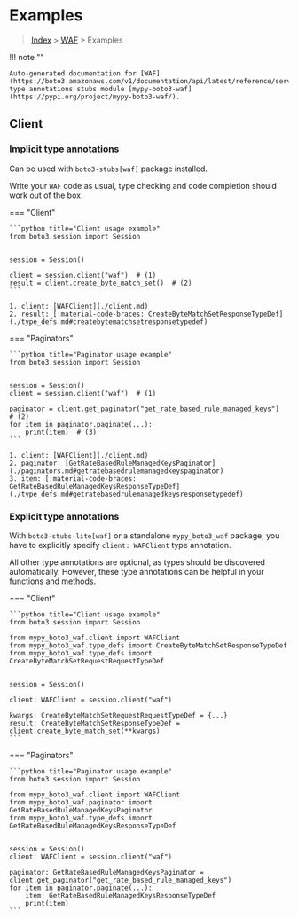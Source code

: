 # Examples

> [Index](../README.md) > [WAF](./README.md) > Examples

!!! note ""

    Auto-generated documentation for [WAF](https://boto3.amazonaws.com/v1/documentation/api/latest/reference/services/waf.html#WAF)
    type annotations stubs module [mypy-boto3-waf](https://pypi.org/project/mypy-boto3-waf/).

## Client

### Implicit type annotations

Can be used with `boto3-stubs[waf]` package installed.

Write your `WAF` code as usual,
type checking and code completion should work out of the box.


=== "Client"

    ```python title="Client usage example"
    from boto3.session import Session


    session = Session()

    client = session.client("waf")  # (1)
    result = client.create_byte_match_set()  # (2)
    ```

    1. client: [WAFClient](./client.md)
    2. result: [:material-code-braces: CreateByteMatchSetResponseTypeDef](./type_defs.md#createbytematchsetresponsetypedef) 



=== "Paginators"

    ```python title="Paginator usage example"
    from boto3.session import Session


    session = Session()
    client = session.client("waf")  # (1)

    paginator = client.get_paginator("get_rate_based_rule_managed_keys")  # (2)
    for item in paginator.paginate(...):
        print(item)  # (3)
    ```

    1. client: [WAFClient](./client.md)
    2. paginator: [GetRateBasedRuleManagedKeysPaginator](./paginators.md#getratebasedrulemanagedkeyspaginator)
    3. item: [:material-code-braces: GetRateBasedRuleManagedKeysResponseTypeDef](./type_defs.md#getratebasedrulemanagedkeysresponsetypedef) 




### Explicit type annotations

With `boto3-stubs-lite[waf]`
or a standalone `mypy_boto3_waf` package, you have to explicitly specify `client: WAFClient` type annotation.

All other type annotations are optional, as types should be discovered automatically.
However, these type annotations can be helpful in your functions and methods.


=== "Client"

    ```python title="Client usage example"
    from boto3.session import Session

    from mypy_boto3_waf.client import WAFClient
    from mypy_boto3_waf.type_defs import CreateByteMatchSetResponseTypeDef
    from mypy_boto3_waf.type_defs import CreateByteMatchSetRequestRequestTypeDef


    session = Session()

    client: WAFClient = session.client("waf")

    kwargs: CreateByteMatchSetRequestRequestTypeDef = {...}
    result: CreateByteMatchSetResponseTypeDef = client.create_byte_match_set(**kwargs)
    ```



=== "Paginators"

    ```python title="Paginator usage example"
    from boto3.session import Session

    from mypy_boto3_waf.client import WAFClient
    from mypy_boto3_waf.paginator import GetRateBasedRuleManagedKeysPaginator
    from mypy_boto3_waf.type_defs import GetRateBasedRuleManagedKeysResponseTypeDef


    session = Session()
    client: WAFClient = session.client("waf")

    paginator: GetRateBasedRuleManagedKeysPaginator = client.get_paginator("get_rate_based_rule_managed_keys")
    for item in paginator.paginate(...):
        item: GetRateBasedRuleManagedKeysResponseTypeDef
        print(item)
    ```




